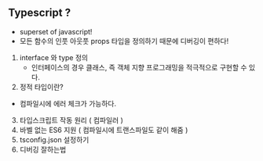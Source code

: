 ## Typescript ?
- superset of javascript!
- 모든 함수의 인풋 아웃풋 props 타입을 정의하기 때문에 디버깅이 편하다!
1. interface 와 type 정의
    - 인터페이스의 경우 클래스, 즉 객체 지향 프로그래밍을 적극적으로 구현할 수 있다.
2. 정적 타입이란?
- 컴파일시에 에러 체크가 가능하다.
3. 타입스크립트 작동 원리 ( 컴파일러 )
4. 바벨 없는 ES6 지원 ( 컴파일시에 트랜스파일도 같이 해줌 )
5. tsconfig.json 설정하기
6. 디버깅 잘하는법
